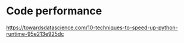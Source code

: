 


# Code performance
https://towardsdatascience.com/10-techniques-to-speed-up-python-runtime-95e213e925dc


<!--stackedit_data:
eyJoaXN0b3J5IjpbLTc5MzcxNTE5Nl19
-->